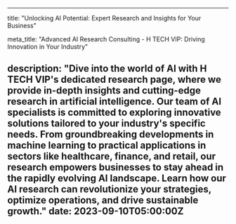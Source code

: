 
---
title: "Unlocking AI Potential: Expert Research and Insights for Your Business"

meta_title: "Advanced AI Research Consulting - H TECH VIP: Driving Innovation in Your Industry"

description: "Dive into the world of AI with H TECH VIP's dedicated research page, where we provide in-depth insights and cutting-edge research in artificial intelligence. Our team of AI specialists is committed to exploring innovative solutions tailored to your industry's specific needs. From groundbreaking developments in machine learning to practical applications in sectors like healthcare, finance, and retail, our research empowers businesses to stay ahead in the rapidly evolving AI landscape. Learn how our AI research can revolutionize your strategies, optimize operations, and drive sustainable growth."
date: 2023-09-10T05:00:00Z
---
